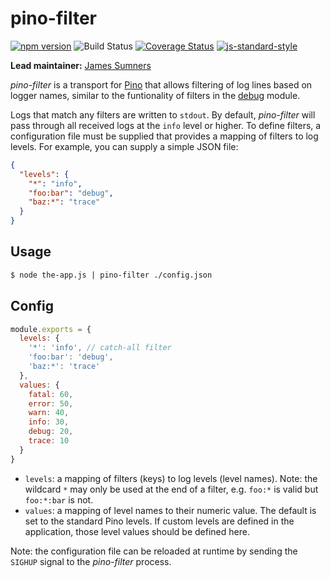 # pino-filter
[![npm version](https://img.shields.io/npm/v/pino-filter)](https://www.npmjs.com/package/pino-filter)
![Build Status](https://github.com/pinojs/pino-filter/workflows/CI/badge.svg)
[![Coverage Status](https://coveralls.io/repos/github/pinojs/pino-filter/badge.svg?branch=master)](https://coveralls.io/github/pinojs/pino-filter?branch=master)
[![js-standard-style](https://img.shields.io/badge/code%20style-standard-brightgreen.svg?style=flat)](https://standardjs.com/)

**Lead maintainer:** [James Sumners](https://github.com/jsumners)

*pino-filter* is a transport for [Pino](https://github.com/pinojs/pino) that
allows filtering of log lines based on logger names, similar to the funtionality
of filters in the [debug](https://npmjs.com/debug) module.

Logs that match any filters are written to `stdout`. By default, *pino-filter*
will pass through all received logs at the `info` level or higher. To define
filters, a configuration file must be supplied that provides a mapping of
filters to log levels. For example, you can supply a simple JSON file:

```json
{
  "levels": {
    "*": "info",
    "foo:bar": "debug",
    "baz:*": "trace"
  }
}
```

## Usage

```sh
$ node the-app.js | pino-filter ./config.json
```

## Config

```js
module.exports = {
  levels: {
    '*': 'info', // catch-all filter
    'foo:bar': 'debug',
    'baz:*': 'trace'
  },
  values: {
    fatal: 60,
    error: 50,
    warn: 40,
    info: 30,
    debug: 20,
    trace: 10
  }
}
```

+ `levels`: a mapping of filters (keys) to log levels (level names). Note:
  the wildcard `*` may only be used at the end of a filter, e.g. `foo:*` is valid
  but `foo:*:bar` is not.
+ `values`: a mapping of level names to their numeric value. The default is
  set to the standard Pino levels. If custom levels are defined in the application,
  those level values should be defined here.

Note: the configuration file can be reloaded at runtime by sending the
`SIGHUP` signal to the *pino-filter* process.
